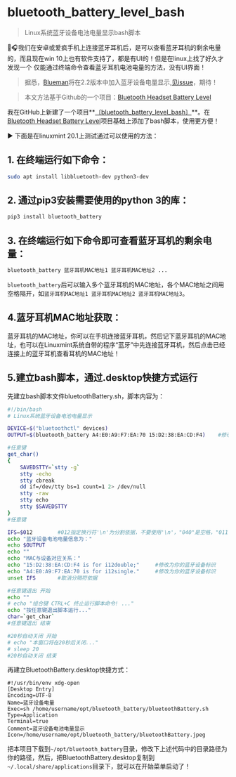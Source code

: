 # bluetooth_battery_level_bash

> Linux系统蓝牙设备电池电量显示bash脚本

🔋🎧我们在安卓或爱疯手机上连接蓝牙耳机后，是可以查看蓝牙耳机的剩余电量的，而且现在win 10上也有软件支持了，都是有UI的！但是在linux上找了好久才发现一个
仅能通过终端命令查看蓝牙耳机电池电量的方法，没有UI界面！

> 据悉，[Blueman](https://github.com/blueman-project/blueman)将在2.2版本中加入蓝牙设备电量显示,[见issue](https://github.com/blueman-project/blueman/issues/1453)，期待！

> 本文方法基于Github的一个项目：[Bluetooth Headset Battery Level](https://github.com/TheWeirdDev/Bluetooth_Headset_Battery_Level)

我在GitHub上新建了一个项目**[〔bluetooth_battery_level_bash〕](https://github.com/Duter2016/bluetooth_battery_level_bash)**。在[Bluetooth Headset Battery Level](https://github.com/TheWeirdDev/Bluetooth_Headset_Battery_Level)项目基础上添加了bash脚本，使用更方便！

▶️ 下面是在linuxmint 20.1上测试通过可以使用的方法：

## 1. 在终端运行如下命令：

```bash
sudo apt install libbluetooth-dev python3-dev
```

## 2. 通过pip3安装需要使用的python 3的库：

```bash
pip3 install bluetooth_battery
```

## 3. 在终端运行如下命令即可查看蓝牙耳机的剩余电量：

```bash
bluetooth_battery 蓝牙耳机MAC地址1 蓝牙耳机MAC地址2 ...
```

`bluetooth_battery`后可以输入多个蓝牙耳机的MAC地址，各个MAC地址之间用空格隔开，如`蓝牙耳机MAC地址1 蓝牙耳机MAC地址2 蓝牙耳机MAC地址3`。

## 4.蓝牙耳机MAC地址获取：

蓝牙耳机的MAC地址，你可以在手机连接蓝牙耳机，然后记下蓝牙耳机的MAC地址，也可以在Linuxmint系统自带的程序“蓝牙”中先连接蓝牙耳机，然后点击已经连接上的蓝牙耳机查看耳机的MAC地址！

## 5.建立bash脚本，通过.desktop快捷方式运行

先建立bash脚本文件bluetoothBattery.sh，脚本内容为：

```bash
#!/bin/bash
# Linux系统蓝牙设备电池电量显示

DEVICE=$("bluetoothctl" devices)
OUTPUT=$(bluetooth_battery A4:E0:A9:F7:EA:70 15:D2:38:EA:CD:F4)    #修改为你的蓝牙设备MAC地址，多个设备空格隔开

#任意键
get_char()
{
    SAVEDSTTY=`stty -g`
    stty -echo
    stty cbreak
    dd if=/dev/tty bs=1 count=1 2> /dev/null
    stty -raw
    stty echo
    stty $SAVEDSTTY
}
#任意键

IFS=$012        #012指定换行符'\n'为分割依据，不要使用'\n'，"040"是空格，"011"是Tab。
echo "蓝牙设备电池电量信息为："
echo $OUTPUT
echo ""
echo "MAC与设备对应关系："
echo "15:D2:38:EA:CD:F4 is for i12double;"     #修改为你的蓝牙设备标识
echo "A4:E0:A9:F7:EA:70 is for i12single."     #修改为你的蓝牙设备标识
unset IFS       #取消分隔符依据

#任意键退出 开始
echo ""
# echo "组合键 CTRL+C 终止运行脚本命令! ..."
echo "按任意键退出脚本运行..."
char=`get_char`
#任意键退出 结束

#20秒自动关闭 开始
# echo "本窗口将在20秒后关闭..."
# sleep 20
#20秒自动关闭 结束
```

再建立BluetoothBattery.desktop快捷方式：
```
#!/usr/bin/env xdg-open
[Desktop Entry]
Encoding=UTF-8
Name=蓝牙设备电量
Exec=sh /home/username/opt/bluetooth_battery/bluetoothBattery.sh 
Type=Application
Terminal=true
Comment=蓝牙设备电池电量显示
Icon=/home/username/opt/bluetooth_battery/bluetoothBattery.jpeg
```
把本项目下载到`~/opt/bluetooth_battery`目录，修改下上述代码中的目录路径为你的路径，然后，把BluetoothBattery.desktop复制到`~/.local/share/applications`目录下，就可以在开始菜单启动了！





